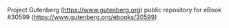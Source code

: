 Project Gutenberg (https://www.gutenberg.org) public repository for eBook #30599 (https://www.gutenberg.org/ebooks/30599)

